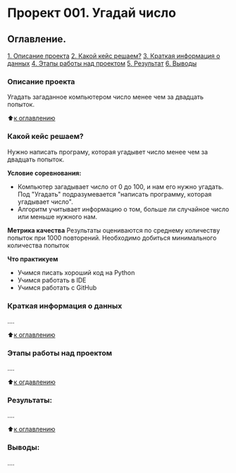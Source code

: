 # Прорект 001. Угадай число

## Оглавление.
[1. Описание проекта](https://github.com/Barakuda12345g1/barakuda_rep_v6/tree/main/project_001/README.md#Описание-проекта)
[2. Какой кейс решаем?](https://github.com/Barakuda12345g1/barakuda_rep_v6/tree/main/project_001/README.md#Какой-кейс-решаем)
[3. Краткая информация о данных](https://github.com/Barakuda12345g1/barakuda_rep_v6/tree/main/project_001/README.md#Краткая-информация-о-данных)
[4. Этапы работы над проектом](https://github.com/Barakuda12345g1/barakuda_rep_v6/tree/main/project_001/README.md#Этапы-работы-над-проектом)
[5. Результат](https://github.com/Barakuda12345g1/barakuda_rep_v6/tree/main/project_001/README.md#Результат)
[6. Выводы](https://github.com/Barakuda12345g1/barakuda_rep_v6/tree/main/project_001/README.md#Выводы)

### Описание проекта
Угадать загаданное компьютером число менее чем за двадцать попыток.

:arrow_up:[к оглавлению](____)


### Какой кейс решаем?
Нужно написать програму, которая угадывет число менее чем за двадцать попыток.

**Условие соревнования:**
- Компьютер загадывает число от 0 до 100, и нам его нужно угадать. Под "Угадать" подразумевается "написать программу, которая угадывает число".
- Алгоритм учитывает информацию о том, больше ли случайное число или меньше нужного нам.

**Метрика качества**
Результаты оцениваются по среднему количеству попыток при 1000 повторений. Необходимо добиться минимального количества попыток

**Что практикуем**
- Учимся писать хороший код на Python
- Учимся работать в IDE
- Учимся работать с GitHub


### Краткая информация о данных
....

:arrow_up:[к оглавлению](______)


### Этапы работы над проектом
....

:arrow_up:[к огдавлению](_____)


### Результаты:
....

:arrow_up:[к оглавлению](______)


### Выводы:
....

